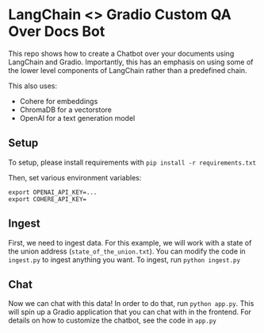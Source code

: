 # LangChain <> Gradio Custom QA Over Docs Bot

This repo shows how to create a Chatbot over your documents using LangChain and Gradio.
Importantly, this has an emphasis on using some of the lower level components of LangChain rather than a predefined chain.

This also uses:
- Cohere for embeddings
- ChromaDB for a vectorstore
- OpenAI for a text generation model

## Setup

To setup, please install requirements with `pip install -r requirements.txt`

Then, set various environment variables:

```shell
export OPENAI_API_KEY=...
export COHERE_API_KEY=
```

## Ingest

First, we need to ingest data.
For this example, we will work with a state of the union address (`state_of_the_union.txt`).
You can modify the code in `ingest.py` to ingest anything you want.
To ingest, run `python ingest.py`

## Chat

Now we can chat with this data! In order to do that, run `python app.py`.
This will spin up a Gradio application that you can chat with in the frontend.
For details on how to customize the chatbot, see the code in `app.py`